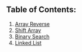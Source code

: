 ## Table of Contents:

1. [Array Reverse](array-reverse)
2. [Shift Array](src/main/java/code401challenges/ArrayShift.java)
3. [Binary Search](src/main/java/code401challenges/BinarySearch.java)
4. [Linked List](src/main/java/code401challenges/linkedList/)
